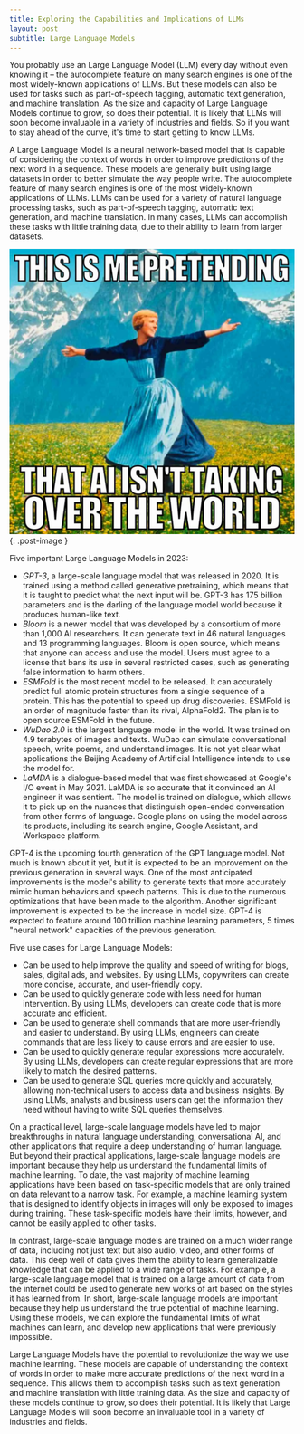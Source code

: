 ```yaml
---
title: Exploring the Capabilities and Implications of LLMs
layout: post
subtitle: Large Language Models
---
```

You probably use an Large Language Model (LLM) every day without even knowing it – the autocomplete feature on many search engines is one of the most widely-known applications of LLMs. But these models can also be used for tasks such as part-of-speech tagging, automatic text generation, and machine translation. As the size and capacity of Large Language Models continue to grow, so does their potential. It is likely that LLMs will soon become invaluable in a variety of industries and fields. So if you want to stay ahead of the curve, it's time to start getting to know LLMs.

A Large Language Model is a neural network-based model that is capable of considering the context of words in order to improve predictions of the next word in a sequence. These models are generally built using large datasets in order to better simulate the way people write. The autocomplete feature of many search engines is one of the most widely-known applications of LLMs. LLMs can be used for a variety of natural language processing tasks, such as part-of-speech tagging, automatic text generation, and machine translation. In many cases, LLMs can accomplish these tasks with little training data, due to their ability to learn from larger datasets.

![me-pretending-that-ai-isnt-taking-over-the-world](/images/2023-03-05-llms.jpg){: .post-image }

Five important Large Language Models in 2023:
* *GPT-3*, a large-scale language model that was released in 2020. It is trained using a method called generative pretraining, which means that it is taught to predict what the next input will be. GPT-3 has 175 billion parameters and is the darling of the language model world because it produces human-like text.
* *Bloom* is a newer model that was developed by a consortium of more than 1,000 AI researchers. It can generate text in 46 natural languages and 13 programming languages. Bloom is open source, which means that anyone can access and use the model. Users must agree to a license that bans its use in several restricted cases, such as generating false information to harm others.
* *ESMFold* is the most recent model to be released. It can accurately predict full atomic protein structures from a single sequence of a protein. This has the potential to speed up drug discoveries. ESMFold is an order of magnitude faster than its rival, AlphaFold2. The plan is to open source ESMFold in the future.
* *WuDao 2.0* is the largest language model in the world. It was trained on 4.9 terabytes of images and texts. WuDao can simulate conversational speech, write poems, and understand images. It is not yet clear what applications the Beijing Academy of Artificial Intelligence intends to use the model for.
* *LaMDA* is a dialogue-based model that was first showcased at Google's I/O event in May 2021. LaMDA is so accurate that it convinced an AI engineer it was sentient. The model is trained on dialogue, which allows it to pick up on the nuances that distinguish open-ended conversation from other forms of language. Google plans on using the model across its products, including its search engine, Google Assistant, and Workspace platform.

GPT-4 is the upcoming fourth generation of the GPT language model. Not much is known about it yet, but it is expected to be an improvement on the previous generation in several ways. One of the most anticipated improvements is the model's ability to generate texts that more accurately mimic human behaviors and speech patterns. This is due to the numerous optimizations that have been made to the algorithm. Another significant improvement is expected to be the increase in model size. GPT-4 is expected to feature around 100 trillion machine learning parameters, 5 times "neural network" capacities of the previous generation.

Five use cases for Large Language Models:
* Can be used to help improve the quality and speed of writing for blogs, sales, digital ads, and websites. By using LLMs, copywriters can create more concise, accurate, and user-friendly copy.
* Can be used to quickly generate code with less need for human intervention. By using LLMs, developers can create code that is more accurate and efficient.
* Can be used to generate shell commands that are more user-friendly and easier to understand. By using LLMs, engineers can create commands that are less likely to cause errors and are easier to use.
* Can be used to quickly generate regular expressions more accurately. By using LLMs, developers can create regular expressions that are more likely to match the desired patterns.
* Can be used to generate SQL queries more quickly and accurately, allowing non-technical users to access data and business insights. By using LLMs, analysts and business users can get the information they need without having to write SQL queries themselves.

On a practical level, large-scale language models have led to major breakthroughs in natural language understanding, conversational AI, and other applications that require a deep understanding of human language. But beyond their practical applications, large-scale language models are important because they help us understand the fundamental limits of machine learning. To date, the vast majority of machine learning applications have been based on task-specific models that are only trained on data relevant to a narrow task. For example, a machine learning system that is designed to identify objects in images will only be exposed to images during training. These task-specific models have their limits, however, and cannot be easily applied to other tasks.

In contrast, large-scale language models are trained on a much wider range of data, including not just text but also audio, video, and other forms of data. This deep well of data gives them the ability to learn generalizable knowledge that can be applied to a wide range of tasks. For example, a large-scale language model that is trained on a large amount of data from the internet could be used to generate new works of art based on the styles it has learned from. In short, large-scale language models are important because they help us understand the true potential of machine learning. Using these models, we can explore the fundamental limits of what machines can learn, and develop new applications that were previously impossible.

Large Language Models have the potential to revolutionize the way we use machine learning. These models are capable of understanding the context of words in order to make more accurate predictions of the next word in a sequence. This allows them to accomplish tasks such as text generation and machine translation with little training data. As the size and capacity of these models continue to grow, so does their potential. It is likely that Large Language Models will soon become an invaluable tool in a variety of industries and fields.